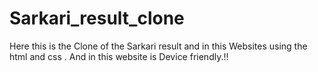 # Sarkari_result_clone
Here this is the Clone of the Sarkari result and in this Websites using the html and css .
And in this website is Device friendly.!!
